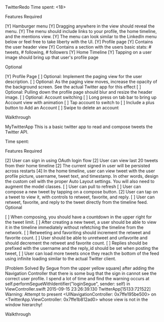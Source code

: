TwitterRedo
Time spent: <18>

Features Required

[Y] Hamburger menu [Y] Dragging anywhere in the view should reveal the menu. [Y] The menu should include links to your profile, the home timeline, and the mentions view. [Y] The menu can look similar to the LinkedIn menu below or feel free to take liberty with the UI. [Y] Profile page [Y] Contains the user header view [Y] Contains a section with the users basic stats: # tweets, # following, # followers [Y] Home Timeline [Y] Tapping on a user image should bring up that user's profile page

Optional

[Y] Profile Page [ ] Optional: Implement the paging view for the user description. [ ] Optional: As the paging view moves, increase the opacity of the background screen. See the actual Twitter app for this effect [ ] Optional: Pulling down the profile page should blur and resize the header image. [ ] Optional: Account switching [ ] Long press on tab bar to bring up Account view with animation [ ] Tap account to switch to [ ] Include a plus button to Add an Account [ ] Swipe to delete an account

Walkthrough

MyTwitterApp
This is a basic twitter app to read and compose tweets the Twitter API.

Time spent:

Features Required

[2] User can sign in using OAuth login flow [2] User can view last 20 tweets from their home timeline [2] The current signed in user will be persisted across restarts [4] In the home timeline, user can view tweet with the user profile picture, username, tweet text, and timestamp. In other words, design the custom cell with the proper Auto Layout settings. You will also need to augment the model classes. [ ] User can pull to refresh [ ] User can compose a new tweet by tapping on a compose button. [2] User can tap on a tweet to view it, with controls to retweet, favorite, and reply. [ ] User can retweet, favorite, and reply to the tweet directly from the timeline feed. Optional

[ ] When composing, you should have a countdown in the upper right for the tweet limit. [ ] After creating a new tweet, a user should be able to view it in the timeline immediately without refetching the timeline from the network. [ ] Retweeting and favoriting should increment the retweet and favorite count. [ ] User should be able to unretweet and unfavorite and should decrement the retweet and favorite count. [ ] Replies should be prefixed with the username and the reply_id should be set when posting the tweet, [ ] User can load more tweets once they reach the bottom of the feed using infinite loading similar to the actual Twitter client.

[Problem Solved By Segue from the upper yellow square] after adding the Navigation Controller that there is some bug that the sign in cannot see the correct user profile. I spend a lot of time and find the warning occurs at self.performSegueWithIdentifier("loginSegue", sender: self) in ViewController.swift 2015-09-15 23:26:39.130 TwitterApp[15133:721522] Warning: Attempt to present <UINavigationController: 0x7ffe195be500> on <TwitterApp.ViewController: 0x7ffe1b812ad0> whose view is not in the window hierarchy!

Walkthrough
